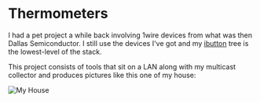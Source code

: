 # Thermometers

I had a pet project a while back involving 1wire devices from what was then
Dallas Semiconductor.  I still use the devices I've got and my
[ibutton](http://github.com/dustin/ibutton) tree is the lowest-level of the
stack.

This project consists of tools that sit on a LAN along with my multicast
collector and produces pictures like this one of my house:

![My House](http://bleu.west.spy.net/house/ "My House")

